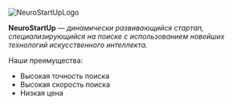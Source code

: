 ![NeuroStartUpLogo](https://camo.githubusercontent.com/ace14ee894d150192a7b05b12410738aa65528da742bbce69315a5f441320ea7/68747470733a2f2f692e696d6775722e636f6d2f495a4f525769492e706e67)

**NeuroStartUp** — *динамически развивающийся стартап, специализирующийся на поиске с использованием новейших технологий искусственного интеллекта.*

Наши преимущества:
* Высокая точность поиска
* Высокая скорость поиска
* Низкая цена